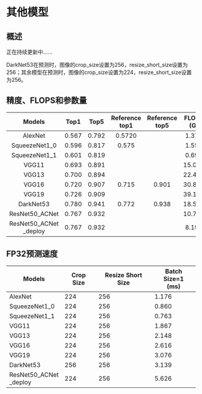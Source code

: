 # 其他模型

## 概述
正在持续更新中......

DarkNet53在预测时，图像的crop_size设置为256，resize_short_size设置为256；其余模型在预测时，图像的crop_size设置为224，resize_short_size设置为256。


## 精度、FLOPS和参数量

| Models                    | Top1   | Top5   | Reference<br>top1 | Reference<br>top5 | FLOPS<br>(G) | Parameters<br>(M) |
|:--:|:--:|:--:|:--:|:--:|:--:|:--:|
| AlexNet                   | 0.567  | 0.792  | 0.5720            |                   | 1.370        | 61.090            |
| SqueezeNet1_0             | 0.596  | 0.817  | 0.575             |                   | 1.550        | 1.240             |
| SqueezeNet1_1             | 0.601  | 0.819  |                   |                   | 0.690        | 1.230             |
| VGG11                     | 0.693  | 0.891  |                   |                   | 15.090       | 132.850           |
| VGG13                     | 0.700  | 0.894  |                   |                   | 22.480       | 133.030           |
| VGG16                     | 0.720  | 0.907  | 0.715             | 0.901             | 30.810       | 138.340           |
| VGG19                     | 0.726  | 0.909  |                   |                   | 39.130       | 143.650           |
| DarkNet53                 | 0.780  | 0.941  | 0.772             | 0.938             | 18.580       | 41.600            |
| ResNet50_ACNet            | 0.767  | 0.932  |                   |                   | 10.730       | 33.110            |
| ResNet50_ACNet<br>_deploy | 0.767  | 0.932  |                   |                   | 8.190        | 25.550            |



## FP32预测速度


| Models                 | Crop Size | Resize Short Size | Batch Size=1<br>(ms) |
|---------------------------|-----------|-------------------|----------------------|
| AlexNet                   | 224       | 256               | 1.176                |
| SqueezeNet1_0             | 224       | 256               | 0.860                |
| SqueezeNet1_1             | 224       | 256               | 0.763                |
| VGG11                     | 224       | 256               | 1.867                |
| VGG13                     | 224       | 256               | 2.148                |
| VGG16                     | 224       | 256               | 2.616                |
| VGG19                     | 224       | 256               | 3.076                |
| DarkNet53                 | 256       | 256               | 3.139                |
| ResNet50_ACNet<br>_deploy | 224       | 256               | 5.626                |
